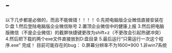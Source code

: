 # -
以下几步都是必做的，而且不能做错！！！！
0.先把电脑版企业微信直接安装在D:盘
1.然后登陆电脑版企业微信账号
2.置顶企业微信中的健康上报
3.然后把电脑版微信（不是企业微信）的截屏快捷键更改为shift+z（不更改会引起热键冲突）
4.然后把下载的两个exe文件直接放到D:盘目录
5.最后运行“只需运行一次这个程序.exe”
 完成！
目前可能存在的bug：
0.屏幕分辨率不为1600*900
1.非win7系统
